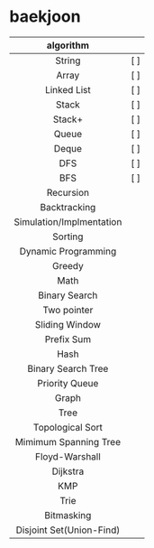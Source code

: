 # baekjoon

|algorithm||
|:---:|:---:|
|String|[ ]|
|Array|[ ]|
|Linked List|[ ]|
|Stack|[ ]|
|Stack+|[ ]|
|Queue|[ ]|
|Deque|[ ]|
|DFS|[ ]|
|BFS|[ ]|
|Recursion||
|Backtracking||
|Simulation/Implmentation||
|Sorting||
|Dynamic Programming||
|Greedy||
|Math||
|Binary Search||
|Two pointer||
|Sliding Window||
|Prefix Sum||
|Hash||
|Binary Search Tree||
|Priority Queue||
|Graph||
|Tree||
|Topological Sort||
|Mimimum Spanning Tree||
|Floyd-Warshall||
|Dijkstra||
|KMP||
|Trie||
|Bitmasking||
|Disjoint Set(Union-Find)||
